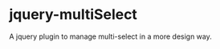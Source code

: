 jquery-multiSelect
==================

A jquery plugin to manage multi-select in a more design way.


